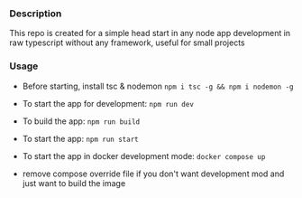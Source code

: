 
### Description

This repo is created for a simple head start in any node app development in raw typescript without any framework, useful for small projects



### Usage
- Before starting, install tsc & nodemon
```npm i tsc -g && npm i nodemon -g```

- To start the app for development:
`npm run dev`

- To build the app:
`npm run build`

- To start the app:
`npm run start`


- To start the app in docker development mode:
`docker compose up`

- remove compose override file if you don't want development mod and just want to build the image

